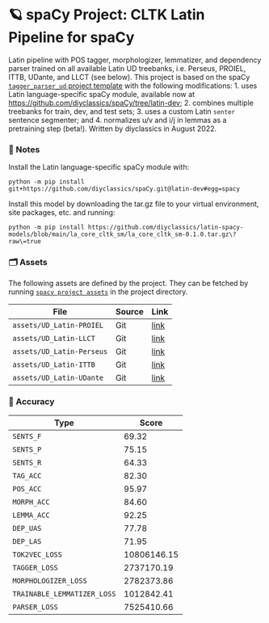 <!-- SPACY PROJECT: AUTO-GENERATED DOCS START (do not remove) -->

# 🪐 spaCy Project: CLTK Latin Pipeline for spaCy

Latin pipeline with POS tagger, morphologizer, lemmatizer, and dependency parser trained on all available Latin UD treebanks, i.e. Perseus, PROIEL, ITTB, UDante, and LLCT (see below). This project is based on the spaCy [`tagger_parser_ud` project template](https://spacy.io/usage/projects) with the following modifications: 1. uses Latin language-specific spaCy module, available now at https://github.com/diyclassics/spaCy/tree/latin-dev; 2. combines multiple treebanks for train, dev, and test sets; 3. uses a custom Latin `senter` sentence segmenter; and 4. normalizes u/v and i/j in lemmas as a pretraining step (beta!). Written by diyclassics in August 2022.

### 📒 Notes

Install the Latin language-specific spaCy module with:

`python -m pip install git+https://github.com/diyclassics/spaCy.git@latin-dev#egg=spacy`

Install this model by downloading the tar.gz file to your virtual environment, site packages, etc. and running:

`python -m pip install https://github.com/diyclassics/latin-spacy-models/blob/main/la_core_cltk_sm/la_core_cltk_sm-0.1.0.tar.gz\?raw\=true`

### 🗂 Assets

The following assets are defined by the project. They can
be fetched by running [`spacy project assets`](https://spacy.io/api/cli#project-assets)
in the project directory.

| File | Source | Link |
| --- | --- | --- |
| `assets/UD_Latin-PROIEL` | Git | [link](https://github.com/UniversalDependencies/UD_Latin-PROIEL) |
| `assets/UD_Latin-LLCT` | Git | [link](https://github.com/UniversalDependencies/UD_Latin-LLCT) |
| `assets/UD_Latin-Perseus` | Git | [link](https://github.com/UniversalDependencies/UD_Latin-Perseus) |
| `assets/UD_Latin-ITTB` | Git | [link](https://github.com/UniversalDependencies/UD_Latin-ITTB) |
| `assets/UD_Latin-UDante` | Git | [link](https://github.com/UniversalDependencies/UD_Latin-UDante) |

### 🎯 Accuracy

| Type | Score |
| --- | --- |
| `SENTS_F` | 69.32 |
| `SENTS_P` | 75.15 |
| `SENTS_R` | 64.33 |
| `TAG_ACC` | 82.30 |
| `POS_ACC` | 95.97 |
| `MORPH_ACC` | 84.60 |
| `LEMMA_ACC` | 92.25 |
| `DEP_UAS` | 77.78 |
| `DEP_LAS` | 71.95 |
| `TOK2VEC_LOSS` | 10806146.15 |
| `TAGGER_LOSS` | 2737170.19 |
| `MORPHOLOGIZER_LOSS` | 2782373.86 |
| `TRAINABLE_LEMMATIZER_LOSS` | 1012842.41 |
| `PARSER_LOSS` | 7525410.66 |

<!-- SPACY PROJECT: AUTO-GENERATED DOCS END (do not remove) -->
